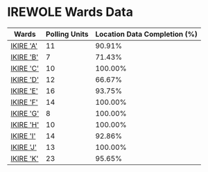 
# IREWOLE Wards Data

| Wards | Polling Units | Location Data Completion (%) |
| ---- | ----- | ------- |
| [IKIRE 'A'](./wards/17914-ikire-'a') | 11 | 90.91% |
| [IKIRE 'B'](./wards/17915-ikire-'b') | 7 | 71.43% |
| [IKIRE 'C'](./wards/17916-ikire-'c') | 10 | 100.00% |
| [IKIRE 'D'](./wards/17917-ikire-'d') | 12 | 66.67% |
| [IKIRE 'E'](./wards/17918-ikire-'e') | 16 | 93.75% |
| [IKIRE 'F'](./wards/17919-ikire-'f') | 14 | 100.00% |
| [IKIRE 'G'](./wards/17920-ikire-'g') | 8 | 100.00% |
| [IKIRE 'H'](./wards/17921-ikire-'h') | 10 | 100.00% |
| [IKIRE 'I'](./wards/17922-ikire-'i') | 14 | 92.86% |
| [IKIRE 'J'](./wards/17923-ikire-'j') | 13 | 100.00% |
| [IKIRE 'K'](./wards/17924-ikire-'k') | 23 | 95.65% |





